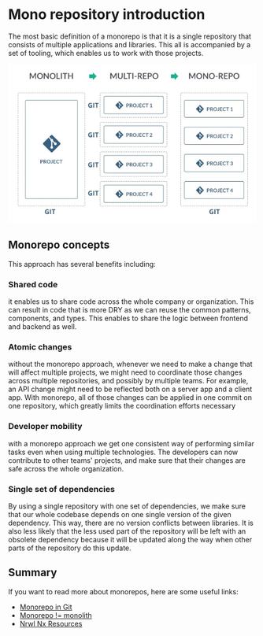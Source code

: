 # Mono repository introduction

The most basic definition of a monorepo is that it is a single repository that consists of multiple applications and libraries. This all is accompanied by a set of tooling, which enables us to work with those
projects.

![monorepo](./images/monorepo.jpeg)

## Monorepo concepts

This approach has several benefits including:

### Shared code

it enables us to share code across the whole company or organization. This can result in code that is more DRY as we can reuse the common patterns, components, and types. This enables to share the logic between frontend and backend as well.

### Atomic changes

without the monorepo approach, whenever we need to make a change that will affect multiple projects, we might need to coordinate those changes across multiple repositories, and possibly by multiple teams. For example, an API change might need to be reflected both on a server app and a client app. With monorepo, all of those changes can be applied in one commit on one repository, which greatly limits the coordination efforts necessary

### Developer mobility

with a monorepo approach we get one consistent way of performing similar tasks even when using multiple technologies. The developers can now contribute to other teams' projects, and make sure that their changes are safe across the whole organization.

### Single set of dependencies

By using a single repository with one set of dependencies, we make sure that our whole codebase depends on one single version of the given dependency. This way, there are no version conflicts between libraries. It is also less likely that the less used part of the repository will be left with an obsolete dependency because it will be updated along the way when other parts of the repository do this update.

## Summary

If you want to read more about monorepos, here are some useful links:

- [Monorepo in Git](https://www.atlassian.com/git/tutorials/monorepos)
- [Monorepo != monolith](https://blog.nrwl.io/misconceptions-about-monorepos-monorepo-monolith-df1250d4b03c)
- [Nrwl Nx Resources](https://nx.dev/latest/angular/getting-started/resources)
